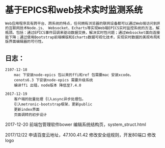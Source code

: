 # 基于EPICS和web技术实时监测系统

```bash
Web应用程序具有跨平台、跨系统的特点，任何拥有浏览器的联网设备都可以通过Web端访问到网络上的数据资源。本论文介绍一种基于最新
的互联网技术Node.js、 Websocket、Echarts等实现Web端EPICS实时监控系统的方法，解决了制约Web在EPCIS实时监控系统中应用的
瓶颈。包括：通过EPICS事件回调来驱动数据交换，解决实时性问题；通过Websocket面向连接的通讯方式，解决频繁链接带来的服务器性
能下降；通过使用Bootstrap前端模版和Echarts数据可视化技术，实现实时数据的美观布局和科学展现，并讨论了使用canvas开发web
版界面编辑器的可行性。
```

## 日志：
```bask
2107-12-18
    mac 下安装node-epics 包以来的ffi和ref 包需要mac 安装xcode。
    cenots6.3 下安装node-epics 需要升级系统
    编译ffi 出错，node版本 降低至7.4.0

2017-12-19
    客户端的批量处理 引入async异步处理包。
    引入metronic-bootstrap框架，更新public
    更新index界面
    页面调转的初步设计
```

2017-12-20
    前端包管理软件bower
    编辑系统结构页，system_struct.html
    
2017/12/22
    申请百度云地址，47.100.41.42  修改安全组规则，开发80端口
    修改logo



